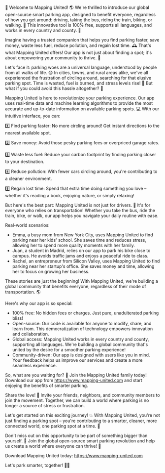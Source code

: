 🚀 Welcome to Mapping United! 🌎 We're thrilled to introduce our global open-source smart parking app, designed to benefit everyone, regardless of how you get around: driving, taking the bus, riding the train, biking, or walking. 💨 This innovative tool is 100% free, supports all languages, and works in every country and county. 🌟

Imagine having a trusted companion that helps you find parking faster, save money, waste less fuel, reduce pollution, and regain lost time. 🕰️ That's what Mapping United offers! Our app is not just about finding a spot; it's about empowering your community to thrive. 💪

Let's face it: parking woes are a universal language, understood by people from all walks of life. 😊 In cities, towns, and rural areas alike, we've all experienced the frustration of circling around, searching for that elusive parking spot. Time is wasted, fuel is burned, and stress levels rise! 🚗 But what if you could avoid this hassle altogether? 🤔

Mapping United is here to revolutionize your parking experience. Our app uses real-time data and machine learning algorithms to provide the most accurate and up-to-date information on available parking spots. 💻 With our intuitive interface, you can:

1️⃣ Find parking faster: No more circling around! Get instant directions to the nearest available spot.

2️⃣ Save money: Avoid those pesky parking fees or overpriced garage rates.

3️⃣ Waste less fuel: Reduce your carbon footprint by finding parking closer to your destination.

4️⃣ Reduce pollution: With fewer cars circling around, you're contributing to a cleaner environment.

5️⃣ Regain lost time: Spend that extra time doing something you love – whether it's reading a book, enjoying nature, or simply relaxing!

But here's the best part: Mapping United is not just for drivers. 🚗 It's for everyone who relies on transportation! Whether you take the bus, ride the train, bike, or walk, our app helps you navigate your daily routine with ease.

Real-world scenarios:

* Emma, a busy mom from New York City, uses Mapping United to find parking near her kids' school. She saves time and reduces stress, allowing her to spend more quality moments with her family.
* Juan, a student in Madrid, relies on our app to park his bike close to campus. He avoids traffic jams and enjoys a peaceful ride to class.
* Rachel, an entrepreneur from Silicon Valley, uses Mapping United to find parking near her startup's office. She saves money and time, allowing her to focus on growing her business.

These stories are just the beginning! With Mapping United, we're building a global community that benefits everyone, regardless of their mode of transportation. 🌎

Here's why our app is so special:

* 100% free: No hidden fees or charges. Just pure, unadulterated parking bliss!
* Open-source: Our code is available for anyone to modify, share, and learn from. This democratization of technology empowers innovation and collaboration.
* Global access: Mapping United works in every country and county, supporting all languages. We're building a global community that's united by the desire for a smoother parking experience!
* Community-driven: Our app is designed with users like you in mind. Your feedback helps us improve our services and create a more seamless experience.

So, what are you waiting for? 🤔 Join the Mapping United family today! Download our app from https://www.mapping-united.com and start enjoying the benefits of smarter parking.

Share the love! 📱 Invite your friends, neighbors, and community members to join the movement. Together, we can build a world where parking is no longer a source of stress or frustration.

Let's get started on this exciting journey! 💥 With Mapping United, you're not just finding a parking spot – you're contributing to a smarter, cleaner, more connected world, one parking spot at a time. 🌟

Don't miss out on this opportunity to be part of something bigger than yourself. 🌊 Join the global open-source smart parking revolution and help us create a world where everyone can thrive! 💪

Download Mapping United today: https://www.mapping-united.com

Let's park smarter, together! 🚗💕